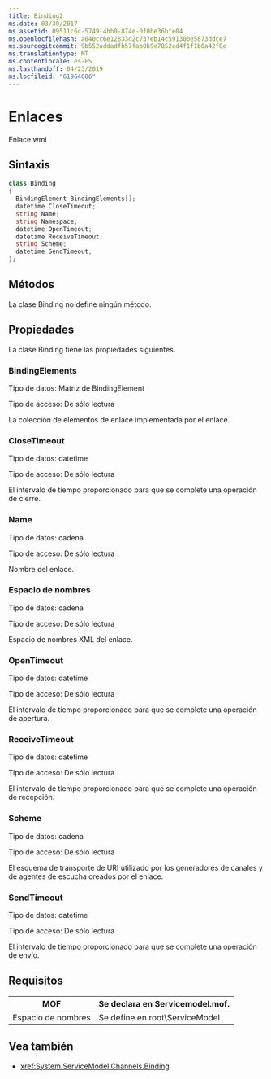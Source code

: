 ```yaml
---
title: Binding2
ms.date: 03/30/2017
ms.assetid: 09511c6c-5749-4bb0-874e-0f0be36bfe04
ms.openlocfilehash: a040cc6e12833d2c737eb14c591300e5873ddce7
ms.sourcegitcommit: 9b552addadfb57fab0b9e7852ed4f1f1b8a42f8e
ms.translationtype: MT
ms.contentlocale: es-ES
ms.lasthandoff: 04/23/2019
ms.locfileid: "61964086"
---
```

# <a name="binding"></a>Enlaces
Enlace wmi  
  
## <a name="syntax"></a>Sintaxis  
  
```csharp
class Binding  
{  
  BindingElement BindingElements[];  
  datetime CloseTimeout;  
  string Name;  
  string Namespace;  
  datetime OpenTimeout;  
  datetime ReceiveTimeout;  
  string Scheme;  
  datetime SendTimeout;  
};  
```  
  
## <a name="methods"></a>Métodos  
 La clase Binding no define ningún método.  
  
## <a name="properties"></a>Propiedades  
 La clase Binding tiene las propiedades siguientes.  
  
### <a name="bindingelements"></a>BindingElements  
 Tipo de datos: Matriz de BindingElement  
  
 Tipo de acceso: De sólo lectura  
  
 La colección de elementos de enlace implementada por el enlace.  
  
### <a name="closetimeout"></a>CloseTimeout  
 Tipo de datos: datetime  
  
 Tipo de acceso: De sólo lectura  
  
 El intervalo de tiempo proporcionado para que se complete una operación de cierre.  
  
### <a name="name"></a>Name  
 Tipo de datos: cadena  
  
 Tipo de acceso: De sólo lectura  
  
 Nombre del enlace.  
  
### <a name="namespace"></a>Espacio de nombres  
 Tipo de datos: cadena  
  
 Tipo de acceso: De sólo lectura  
  
 Espacio de nombres XML del enlace.  
  
### <a name="opentimeout"></a>OpenTimeout  
 Tipo de datos: datetime  
  
 Tipo de acceso: De sólo lectura  
  
 El intervalo de tiempo proporcionado para que se complete una operación de apertura.  
  
### <a name="receivetimeout"></a>ReceiveTimeout  
 Tipo de datos: datetime  
  
 Tipo de acceso: De sólo lectura  
  
 El intervalo de tiempo proporcionado para que se complete una operación de recepción.  
  
### <a name="scheme"></a>Scheme  
 Tipo de datos: cadena  
  
 Tipo de acceso: De sólo lectura  
  
 El esquema de transporte de URI utilizado por los generadores de canales y de agentes de escucha creados por el enlace.  
  
### <a name="sendtimeout"></a>SendTimeout  
 Tipo de datos: datetime  
  
 Tipo de acceso: De sólo lectura  
  
 El intervalo de tiempo proporcionado para que se complete una operación de envío.  
  
## <a name="requirements"></a>Requisitos  
  
|MOF|Se declara en Servicemodel.mof.|  
|---------|-----------------------------------|  
|Espacio de nombres|Se define en root\ServiceModel|  
  
## <a name="see-also"></a>Vea también

- <xref:System.ServiceModel.Channels.Binding>
